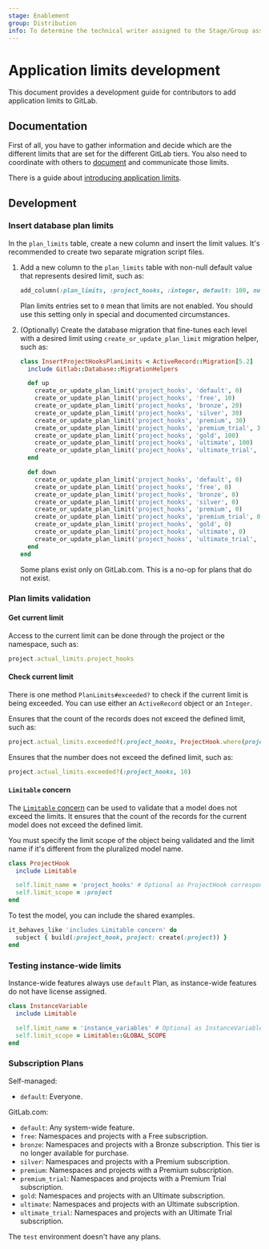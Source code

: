 ```yaml
---
stage: Enablement
group: Distribution
info: To determine the technical writer assigned to the Stage/Group associated with this page, see https://about.gitlab.com/handbook/engineering/ux/technical-writing/#assignments
---
```


# Application limits development

This document provides a development guide for contributors to add application
limits to GitLab.

## Documentation

First of all, you have to gather information and decide which are the different
limits that are set for the different GitLab tiers. You also need to
coordinate with others to [document](../administration/instance_limits.md)
and communicate those limits.

There is a guide about [introducing application
limits](https://about.gitlab.com/handbook/product/product-processes/#introducing-application-limits).

## Development

### Insert database plan limits

In the `plan_limits` table, create a new column and insert the limit values.
It's recommended to create two separate migration script files.

1. Add a new column to the `plan_limits` table with non-null default value that
   represents desired limit, such as:

   ```ruby
   add_column(:plan_limits, :project_hooks, :integer, default: 100, null: false)
   ```

   Plan limits entries set to `0` mean that limits are not enabled. You should
   use this setting only in special and documented circumstances.

1. (Optionally) Create the database migration that fine-tunes each level with a
   desired limit using `create_or_update_plan_limit` migration helper, such as:

   ```ruby
   class InsertProjectHooksPlanLimits < ActiveRecord::Migration[5.2]
     include Gitlab::Database::MigrationHelpers

     def up
       create_or_update_plan_limit('project_hooks', 'default', 0)
       create_or_update_plan_limit('project_hooks', 'free', 10)
       create_or_update_plan_limit('project_hooks', 'bronze', 20)
       create_or_update_plan_limit('project_hooks', 'silver', 30)
       create_or_update_plan_limit('project_hooks', 'premium', 30)
       create_or_update_plan_limit('project_hooks', 'premium_trial', 30)
       create_or_update_plan_limit('project_hooks', 'gold', 100)
       create_or_update_plan_limit('project_hooks', 'ultimate', 100)
       create_or_update_plan_limit('project_hooks', 'ultimate_trial', 100)
     end

     def down
       create_or_update_plan_limit('project_hooks', 'default', 0)
       create_or_update_plan_limit('project_hooks', 'free', 0)
       create_or_update_plan_limit('project_hooks', 'bronze', 0)
       create_or_update_plan_limit('project_hooks', 'silver', 0)
       create_or_update_plan_limit('project_hooks', 'premium', 0)
       create_or_update_plan_limit('project_hooks', 'premium_trial', 0)
       create_or_update_plan_limit('project_hooks', 'gold', 0)
       create_or_update_plan_limit('project_hooks', 'ultimate', 0)
       create_or_update_plan_limit('project_hooks', 'ultimate_trial', 0)
     end
   end
   ```

   Some plans exist only on GitLab.com. This is a no-op for plans
   that do not exist.

### Plan limits validation

#### Get current limit

Access to the current limit can be done through the project or the namespace,
such as:

```ruby
project.actual_limits.project_hooks
```

#### Check current limit

There is one method `PlanLimits#exceeded?` to check if the current limit is
being exceeded. You can use either an `ActiveRecord` object or an `Integer`.

Ensures that the count of the records does not exceed the defined limit, such as:

```ruby
project.actual_limits.exceeded?(:project_hooks, ProjectHook.where(project: project))
```

Ensures that the number does not exceed the defined limit, such as:

```ruby
project.actual_limits.exceeded?(:project_hooks, 10)
```

#### `Limitable` concern

The [`Limitable` concern](https://gitlab.com/gitlab-org/gitlab/-/blob/master/app/models/concerns/limitable.rb)
can be used to validate that a model does not exceed the limits. It ensures
that the count of the records for the current model does not exceed the defined
limit.

You must specify the limit scope of the object being validated
and the limit name if it's different from the pluralized model name.

```ruby
class ProjectHook
  include Limitable

  self.limit_name = 'project_hooks' # Optional as ProjectHook corresponds with project_hooks
  self.limit_scope = :project
end
```

To test the model, you can include the shared examples.

```ruby
it_behaves_like 'includes Limitable concern' do
  subject { build(:project_hook, project: create(:project)) }
end
```

### Testing instance-wide limits

Instance-wide features always use `default` Plan, as instance-wide features
do not have license assigned.

```ruby
class InstanceVariable
  include Limitable

  self.limit_name = 'instance_variables' # Optional as InstanceVariable corresponds with instance_variables
  self.limit_scope = Limitable::GLOBAL_SCOPE
end
```

### Subscription Plans

Self-managed:

- `default`: Everyone.

GitLab.com:

- `default`: Any system-wide feature.
- `free`: Namespaces and projects with a Free subscription.
- `bronze`: Namespaces and projects with a Bronze subscription. This tier is no longer available for purchase.
- `silver`: Namespaces and projects with a Premium subscription.
- `premium`: Namespaces and projects with a Premium subscription.
- `premium_trial`: Namespaces and projects with a Premium Trial subscription.
- `gold`: Namespaces and projects with an Ultimate subscription.
- `ultimate`: Namespaces and projects with an Ultimate subscription.
- `ultimate_trial`: Namespaces and projects with an Ultimate Trial subscription.

The `test` environment doesn't have any plans.
